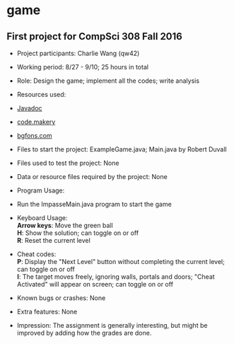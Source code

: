 game
====

First project for CompSci 308 Fall 2016
----

* Project participants: Charlie Wang (qw42)
* Working period: 8/27 - 9/10; 25 hours in total
* Role: Design the game; implement all the codes; write analysis
* Resources used: 
 * [Javadoc](http://docs.oracle.com/javafx/2/text/jfxpub-text.htm)
 * [code.makery](http://code.makery.ch/blog/javafx-dialogs-official/)
 * [bgfons.com](http://bgfons.com/upload/light_texture2291.jpg)
* Files to start the project: ExampleGame.java; Main.java by Robert Duvall
* Files used to test the project: None
* Data or resource files required by the project: None
* Program Usage:
 * Run the ImpasseMain.java program to start the game 
 * Keyboard Usage:  
     **Arrow keys**: Move the green ball  
     **H**: Show the solution; can toggle on or off  
     **R**: Reset the current level   
 * Cheat codes:  
     **P**: Display the "Next Level" button without completing the current level; can toggle on or off  
     **I**: The target moves freely, ignoring walls, portals and doors; "Cheat Activated" will appear on screen; can toggle on or off

* Known bugs or crashes: None
* Extra features: None
* Impression: The assignment is generally interesting, but might be improved by adding how the grades are done.